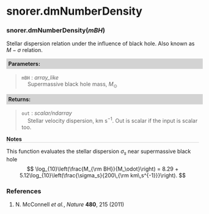 <script>
window.MathJax = {
  tex: {
    tags: "ams"  // Auto-numbering, AMS based
  }
};
</script>



# snorer.dmNumberDensity


###  snorer.dmNumberDensity(*mBH*)

Stellar dispersion relation under the influence of black hole. Also known
as $M-\sigma$ relation.

**<div style="background-color: lightgrey; padding: 5px; width: 100%;">Parameters:</div>**

> `mBH` : *array_like* <br>&nbsp;&nbsp;&nbsp;&nbsp;Supermassive black hole mass, $M_\odot$



**<div style="background-color: lightgrey; padding: 5px; width: 100%;">Returns:</div>**

> `out` : *scalar/ndarray* <br>&nbsp;&nbsp;&nbsp;&nbsp;Stellar velocity dispersion, km s<sup>−1</sup>. Out is scalar if the input is scalar too.



**<div style="border-bottom: 1px solid lightgray; width: 100%;">Notes</div>**

This function evaluates the stellar dispersion $\sigma_s$ near supermassive black hole
$$
\log_{10}\left(\frac{M_{\rm BH}}{M_\odot}\right)
= 8.29 + 5.12\log_{10}\left(\frac{\sigma_s}{200\,{\rm km\,s^{-1}}}\right).
$$

### References

1.  N. McConnell *et al.*, *Nature* **480**, 215 (2011)
